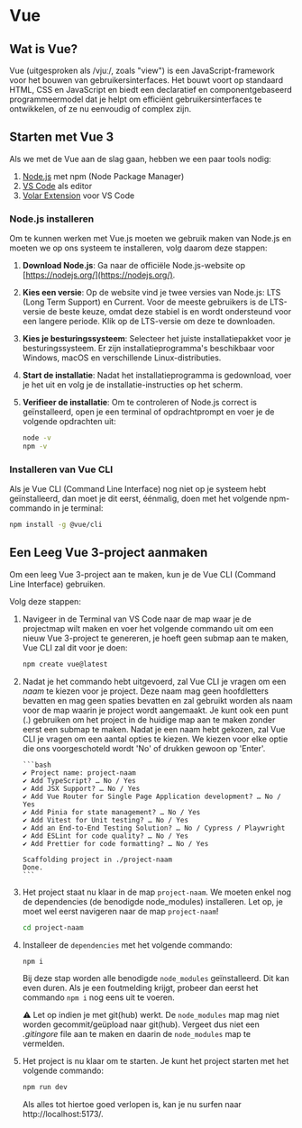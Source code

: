 # Vue

## Wat is Vue?

Vue (uitgesproken als /vjuː/, zoals "view") is een JavaScript-framework voor het bouwen van gebruikersinterfaces. Het bouwt voort op standaard HTML, CSS en JavaScript en biedt een declaratief en componentgebaseerd programmeermodel dat je helpt om efficiënt gebruikersinterfaces te ontwikkelen, of ze nu eenvoudig of complex zijn.

## Starten met Vue 3

Als we met de Vue aan de slag gaan, hebben we een paar tools nodig:

1. [Node.js](https://nodejs.org/en/) met npm (Node Package Manager)
2. [VS Code](https://code.visualstudio.com/) als editor
3. [Volar Extension](https://marketplace.visualstudio.com/items?itemName=Vue.volar) voor VS Code

### Node.js installeren

Om te kunnen werken met Vue.js moeten we gebruik maken van Node.js en moeten we op ons systeem te installeren, volg daarom deze stappen:

1. **Download Node.js**: Ga naar de officiële Node.js-website op [https://nodejs.org/](https://nodejs.org/).

2. **Kies een versie**: Op de website vind je twee versies van Node.js: LTS (Long Term Support) en Current. Voor de meeste gebruikers is de LTS-versie de beste keuze, omdat deze stabiel is en wordt ondersteund voor een langere periode. Klik op de LTS-versie om deze te downloaden.

3. **Kies je besturingssysteem**: Selecteer het juiste installatiepakket voor je besturingssysteem. Er zijn installatieprogramma's beschikbaar voor Windows, macOS en verschillende Linux-distributies.

4. **Start de installatie**: Nadat het installatieprogramma is gedownload, voer je het uit en volg je de installatie-instructies op het scherm.

5. **Verifieer de installatie**: Om te controleren of Node.js correct is geïnstalleerd, open je een terminal of opdrachtprompt en voer je de volgende opdrachten uit:
   ```bash
   node -v
   npm -v
   ```

### Installeren van Vue CLI

Als je Vue CLI (Command Line Interface) nog niet op je systeem hebt geïnstalleerd, dan moet je dit eerst, éénmalig, doen met het volgende npm-commando in je terminal:

```bash
npm install -g @vue/cli
```

## Een Leeg Vue 3-project aanmaken

Om een leeg Vue 3-project aan te maken, kun je de Vue CLI (Command Line Interface) gebruiken.

Volg deze stappen:

1.  Navigeer in de Terminal van VS Code naar de map waar je de projectmap wilt maken en voer het volgende commando uit om een nieuw Vue 3-project te genereren, je hoeft geen submap aan te maken, Vue CLI zal dit voor je doen:

    ```bash
    npm create vue@latest
    ```

2.  Nadat je het commando hebt uitgevoerd, zal Vue CLI je vragen om een _naam_ te kiezen voor je project. Deze naam mag geen hoofdletters bevatten en mag geen spaties bevatten en zal gebruikt worden als naam voor de map waarin je project wordt aangemaakt. Je kunt ook een punt (.) gebruiken om het project in de huidige map aan te maken zonder eerst een submap te maken.
    Nadat je een naam hebt gekozen, zal Vue CLI je vragen om een aantal opties te kiezen. We kiezen voor elke optie die ons voorgeschoteld wordt 'No' of drukken gewoon op 'Enter'.

        ```bash
        ✔ Project name: project-naam
        ✔ Add TypeScript? … No / Yes
        ✔ Add JSX Support? … No / Yes
        ✔ Add Vue Router for Single Page Application development? … No / Yes
        ✔ Add Pinia for state management? … No / Yes
        ✔ Add Vitest for Unit testing? … No / Yes
        ✔ Add an End-to-End Testing Solution? … No / Cypress / Playwright
        ✔ Add ESLint for code quality? … No / Yes
        ✔ Add Prettier for code formatting? … No / Yes

        Scaffolding project in ./project-naam
        Done.
        ```

3.  Het project staat nu klaar in de map `project-naam`. We moeten enkel nog de dependencies (de benodigde node_modules) installeren. Let op, je moet wel eerst navigeren naar de map `project-naam`!

    ```bash
    cd project-naam
    ```

4.  Installeer de `dependencies` met het volgende commando:

    ```bash
    npm i
    ```

    Bij deze stap worden alle benodigde `node_modules` geïnstalleerd. Dit kan even duren.
    Als je een foutmelding krijgt, probeer dan eerst het commando `npm i` nog eens uit te voeren.

    ⚠️ Let op indien je met git(hub) werkt. De `node_modules` map mag niet worden gecommit/geüpload naar git(hub). Vergeet dus niet een _.gitingore_ file aan te maken en daarin de `node_modules` map te vermelden.

5.  Het project is nu klaar om te starten. Je kunt het project starten met het volgende commando:

    ```bash
    npm run dev
    ```

    Als alles tot hiertoe goed verlopen is, kan je nu surfen naar http://localhost:5173/.
